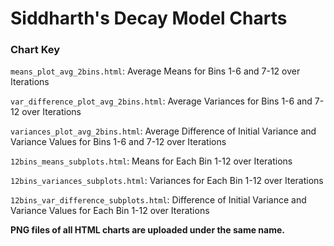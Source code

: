 # Siddharth's Decay Model Charts

### Chart Key
`means_plot_avg_2bins.html`: Average Means for Bins 1-6 and 7-12 over Iterations

`var_difference_plot_avg_2bins.html`: Average Variances for Bins 1-6 and 7-12 over Iterations

`variances_plot_avg_2bins.html`: Average Difference of Initial Variance and Variance Values for Bins 1-6 and 7-12 over Iterations

`12bins_means_subplots.html`: Means for Each Bin 1-12 over Iterations

`12bins_variances_subplots.html`: Variances for Each Bin 1-12 over Iterations

`12bins_var_difference_subplots.html`: Difference of Initial Variance and Variance Values for Each Bin 1-12 over Iterations

**PNG files of all HTML charts are uploaded under the same name.**

